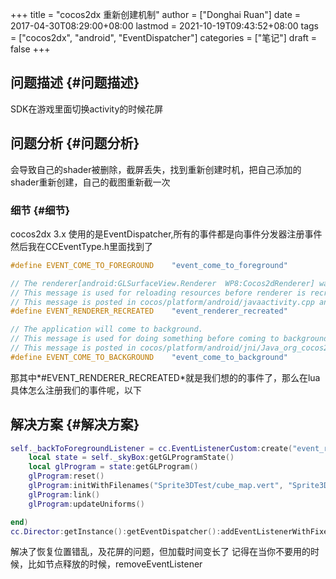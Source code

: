 +++
title = "cocos2dx 重新创建机制"
author = ["Donghai Ruan"]
date = 2017-04-30T08:29:00+08:00
lastmod = 2021-10-19T09:43:52+08:00
tags = ["cocos2dx", "android", "EventDispatcher"]
categories = ["笔记"]
draft = false
+++

## 问题描述 {#问题描述}

SDK在游戏里面切换activity的时候花屏
<!--more-->


## 问题分析 {#问题分析}

会导致自己的shader被删除，截屏丢失，找到重新创建时机，把自己添加的shader重新创建，自己的截图重新截一次


### 细节 {#细节}

cocos2dx 3.x 使用的是EventDispatcher,所有的事件都是向事件分发器注册事件
然后我在CCEventType.h里面找到了

```c++
#define EVENT_COME_TO_FOREGROUND    "event_come_to_foreground"

// The renderer[android:GLSurfaceView.Renderer  WP8:Cocos2dRenderer] was recreated.
// This message is used for reloading resources before renderer is recreated on Android/WP8.
// This message is posted in cocos/platform/android/javaactivity.cpp and cocos\platform\wp8-xaml\cpp\Cocos2dRenderer.cpp.
#define EVENT_RENDERER_RECREATED    "event_renderer_recreated"

// The application will come to background.
// This message is used for doing something before coming to background, such as save RenderTexture.
// This message is posted in cocos/platform/android/jni/Java_org_cocos2dx_lib_Cocos2dxRenderer.cpp and cocos\platform\wp8-xaml\cpp\Cocos2dRenderer.cpp.
#define EVENT_COME_TO_BACKGROUND    "event_come_to_background"
```

那其中\*#EVENT\_RENDERER\_RECREATED\*就是我们想的的事件了，那么在lua具体怎么注册我们的事件呢，以下


## 解决方案 {#解决方案}

```lua
self._backToForegroundListener = cc.EventListenerCustom:create("event_renderer_recreated", function (eventCustom)
    local state = self._skyBox:getGLProgramState()
    local glProgram = state:getGLProgram()
    glProgram:reset()
    glProgram:initWithFilenames("Sprite3DTest/cube_map.vert", "Sprite3DTest/cube_map.frag")
    glProgram:link()
    glProgram:updateUniforms()

end)
cc.Director:getInstance():getEventDispatcher():addEventListenerWithFixedPriority(self._backToForegroundListener, 1)

```

解决了恢复位置错乱，及花屏的问题，但加载时间变长了
记得在当你不要用的时候，比如节点释放的时候，removeEventListener
